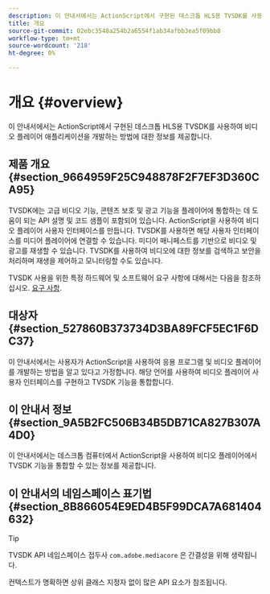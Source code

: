 ```yaml
---
description: 이 안내서에서는 ActionScript에서 구현된 데스크톱 HLS용 TVSDK를 사용하여 비디오 플레이어 애플리케이션을 개발하는 방법에 대한 정보를 제공합니다.
title: 개요
source-git-commit: 02ebc3548a254b2a6554f1ab34afbb3ea5f09bb8
workflow-type: tm+mt
source-wordcount: '218'
ht-degree: 0%

---
```


# 개요 {#overview}

이 안내서에서는 ActionScript에서 구현된 데스크톱 HLS용 TVSDK를 사용하여 비디오 플레이어 애플리케이션을 개발하는 방법에 대한 정보를 제공합니다.

## 제품 개요 {#section_9664959F25C948878F2F7EF3D360CA95}

TVSDK에는 고급 비디오 기능, 콘텐츠 보호 및 광고 기능을 플레이어에 통합하는 데 도움이 되는 API 설명 및 코드 샘플이 포함되어 있습니다. ActionScript을 사용하여 비디오 플레이어 사용자 인터페이스를 만듭니다. TVSDK를 사용하면 해당 사용자 인터페이스를 미디어 플레이어에 연결할 수 있습니다. 미디어 매니페스트를 기반으로 비디오 및 광고를 재생할 수 있습니다. TVSDK를 사용하여 비디오에 대한 정보를 검색하고 보안을 처리하며 재생을 제어하고 모니터링할 수도 있습니다.

TVSDK 사용을 위한 특정 하드웨어 및 소프트웨어 요구 사항에 대해서는 다음을 참조하십시오. [요구 사항](../../c-psdk-dhls-1.4-introduction/overview-prod-audience-guide/requirements/r-psdk-dhls-1.4-requirements-system.md).

## 대상자 {#section_527860B373734D3BA89FCF5EC1F6DC37}

이 안내서에서는 사용자가 ActionScript을 사용하여 응용 프로그램 및 비디오 플레이어를 개발하는 방법을 알고 있다고 가정합니다. 해당 언어를 사용하여 비디오 플레이어 사용자 인터페이스를 구현하고 TVSDK 기능을 통합합니다.

## 이 안내서 정보 {#section_9A5B2FC506B34B5DB71CA827B307A4D0}

이 안내서에서는 데스크톱 컴퓨터에서 ActionScript을 사용하여 비디오 플레이어에서 TVSDK 기능을 통합할 수 있는 정보를 제공합니다.

## 이 안내서의 네임스페이스 표기법 {#section_8B866054E9ED4B5F99DCA7A681404632}

>[!TIP]
>
>TVSDK API 네임스페이스 접두사 `com.adobe.mediacore` 은 간결성을 위해 생략됩니다.
>
>컨텍스트가 명확하면 상위 클래스 지정자 없이 많은 API 요소가 참조됩니다.

